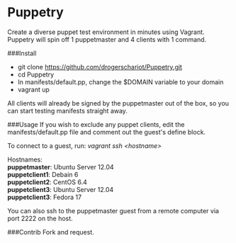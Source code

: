 Puppetry
=================

Create a diverse puppet test environment in minutes using Vagrant. Puppetry will spin off 1 puppetmaster and 4 
clients with 1 command.


###Install
- git clone https://github.com/drogerschariot/Puppetry.git
- cd Puppetry
- In manifests/default.pp, change the $DOMAIN variable to your domain
- vagrant up

All clients will already be signed by the puppetmaster out of the box, so you can start testing manifests straight away.


###Usage
If you wish to exclude any puppet clients, edit the manifests/default.pp file and comment out the guest's define block.

To connect to a guest, run: <i>vagrant ssh \<hostname\></i>

Hostnames:<br />
<b>puppetmaster</b>:   Ubuntu Server 12.04 <br />
<b>puppetclient1</b>:  Debain 6            <br />
<b>puppetclient2</b>:	CentOS 6.4          <br />
<b>puppetclient3</b>:	Ubuntu Server 12.04 <br />
<b>puppetclient3</b>:  Fedora 17 <br />

You can also ssh to the puppetmaster guest from a remote computer via port 2222 on the host.

###Contrib
Fork and request.
